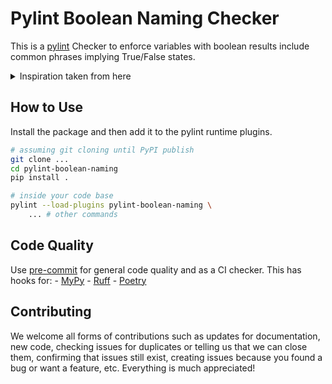 # Pylint Boolean Naming Checker

This is a [pylint](https://pylint.readthedocs.io/en/stable/) Checker to enforce variables with boolean results include common phrases implying True/False states.

<details>
    <summary>Inspiration taken from here</summary>

    Came across this [issue](https://github.com/pylint-dev/pylint/issues/9409) and thought it would be cool to try and do it myself.
</details>

## How to Use

Install the package and then add it to the pylint runtime plugins.

```bash
# assuming git cloning until PyPI publish
git clone ...
cd pylint-boolean-naming
pip install .

# inside your code base
pylint --load-plugins pylint-boolean-naming \
    ... # other commands
```

## Code Quality

Use [pre-commit](https://pre-commit.com) for general code quality and as a CI checker. This has hooks for:
    - [MyPy](https://mypy.readthedocs.io/en/stable/)
    - [Ruff](https://astral.sh/ruff)
    - [Poetry](https://python-poetry.org/)

## Contributing

We welcome all forms of contributions such as updates for documentation, new code, checking issues for duplicates or telling us that we can close them, confirming that issues still exist, creating issues because you found a bug or want a feature, etc. Everything is much appreciated!
